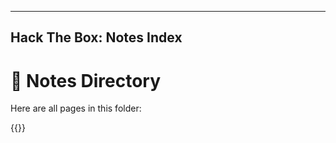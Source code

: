 
---
Hack The Box: Notes Index
---

# 📂 Notes Directory

Here are all pages in this folder:

{{<folder-index>}}
